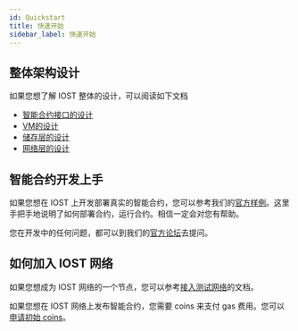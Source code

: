 ```yaml
---
id: Quickstart
title: 快速开始
sidebar_label: 快速开始
---
```


## 整体架构设计
如果您想了解 IOST 整体的设计，可以阅读如下文档  

- [智能合约接口的设计](2-intro-of-iost/Smart-contract)  
- [VM的设计](2-intro-of-iost/VM)  
- [储存层的设计](2-intro-of-iost/Database)  
- [网络层的设计](2-intro-of-iost/Network-layer)  


## 智能合约开发上手
如果您想在 IOST 上开发部署真实的智能合约，您可以参考我们的[官方样例](5-lucky-bet/Design-Tech-data)。这里手把手地说明了如何部署合约，运行合约。相信一定会对您有帮助。  

您在开发中的任何问题，都可以到我们的[官方论坛](https://forum.iost.io)去提问。


## 如何加入 IOST 网络
如果您想成为 IOST 网络的一个节点，您可以参考[接入测试网络](4-running-iost-node/Deployment)的文档。

如果您想在 IOST 网络上发布智能合约，您需要 coins 来支付 gas 费用。您可以[申请初始 coins](4-running-iost-node/Faucet)。
